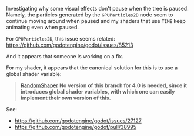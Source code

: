 Investigating why some visual effects don't pause when the tree is paused. Namely, the particles generated by the `GPUParticles2D` node seem to continue moving around when paused and my shaders that use `TIME` keep animating even when paused.

For `GPUParticles2D`, this issue seems related: https://github.com/godotengine/godot/issues/85213

And it appears that someone is working on a fix.

For my shader, it appears that the canonical solution for this is to use a global shader variable:

> [RandomShaper](https://github.com/godotengine/godot/pull/38995#issue-623768722)
> **No version of this branch for 4.0 is needed, since it introduces global shader variables, with which one can easily implement their own version of this.**

See:
- https://github.com/godotengine/godot/issues/27127
- https://github.com/godotengine/godot/pull/38995
